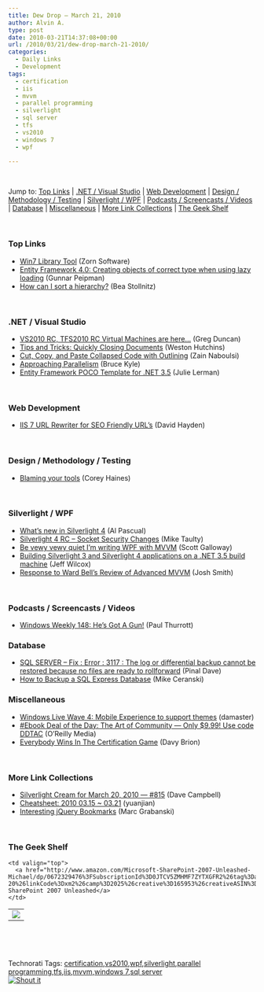 ```yaml
---
title: Dew Drop – March 21, 2010
author: Alvin A.
type: post
date: 2010-03-21T14:37:08+00:00
url: /2010/03/21/dew-drop-march-21-2010/
categories:
  - Daily Links
  - Development
tags:
  - certification
  - iis
  - mvvm
  - parallel programming
  - silverlight
  - sql server
  - tfs
  - vs2010
  - windows 7
  - wpf

---
```

&#160;

Jump to: [Top Links][1] | [.NET / Visual Studio][2] | [Web Development][3] | [Design / Methodology / Testing][4] | [Silverlight / WPF][5] | [Podcasts / Screencasts / Videos][6] | [Database][7] | [Miscellaneous][8] | [More Link Collections][9] | [The Geek Shelf][10] 

&#160;

### <a name="top"></a>Top Links

  * [Win7 Library Tool][11] (Zorn Software)
  * [Entity Framework 4.0: Creating objects of correct type when using lazy loading][12] (Gunnar Peipman)
  * [How can I sort a hierarchy?][13] (Bea Stollnitz)

&#160;

### <a name="dotnet"></a>.NET / Visual Studio

  * [VS2010 RC, TFS2010 RC Virtual Machines are here…][14] (Greg Duncan)
  * [Tips and Tricks: Quickly Closing Documents][15] (Weston Hutchins)
  * [Cut, Copy, and Paste Collapsed Code with Outlining][16] (Zain Naboulsi)
  * [Approaching Parallelism][17] (Bruce Kyle)
  * [Entity Framework POCO Template for .NET 3.5][18] (Julie Lerman)

&#160;

### <a name="web"></a>Web Development

  * [IIS 7 URL Rewriter for SEO Friendly URL’s][19] (David Hayden)

&#160;

### <a name="design"></a>Design / Methodology / Testing

  * [Blaming your tools][20] (Corey Haines)

&#160;

### <a name="silverlight"></a>Silverlight / WPF

  * [What’s new in Silverlight 4][21] (Al Pascual)
  * [Silverlight 4 RC – Socket Security Changes][22] (Mike Taulty)
  * [Be vewy vewy quiet I’m writing WPF with MVVM][23] (Scott Galloway)
  * [Building Silverlight 3 and Silverlight 4 applications on a .NET 3.5 build machine][24] (Jeff Wilcox)
  * [Response to Ward Bell’s Review of Advanced MVVM][25] (Josh Smith)

&#160;

### <a name="podcasts"></a>Podcasts / Screencasts / Videos

  * [Windows Weekly 148: He&#8217;s Got A Gun!][26] (Paul Thurrott)

<a name="events"></a>

### <a name="db"></a>Database

  * [SQL SERVER – Fix : Error : 3117 : The log or differential backup cannot be restored because no files are ready to rollforward][27] (Pinal Dave)
  * [How to Backup a SQL Express Database][28] (Mike Ceranski)

<a name="sp"></a>

### <a name="misc"></a>Miscellaneous

  * [Windows Live Wave 4: Mobile Experience to support themes][29] (damaster)
  * [#Ebook Deal of the Day: The Art of Community &#8212; Only $9.99! Use code DDTAC][30] (O&#8217;Reilly Media)
  * [Everybody Wins In The Certification Game][31] (Davy Brion)

&#160;

### <a name="links"></a>More Link Collections

  * [Silverlight Cream for March 20, 2010 &#8212; #815][32] (Dave Campbell)
  * [Cheatsheet: 2010 03.15 ~ 03.21][33] (yuanjian)
  * [Interesting jQuery Bookmarks][34] (Marc Grabanski)

&#160;

### <a name="shelf"></a>The Geek Shelf

<table border="0" cellspacing="0" cellpadding="0">
  <tr>
    <td>
      <img data-recalc-dims="1" decoding="async" src="https://i0.wp.com/ecx.images-amazon.com/images/I/51LTVN1vAGL._SL160_.jpg?w=660" />
    </td>
    
    <td valign="top">
      <a href="http://www.amazon.com/Microsoft-SharePoint-2007-Unleashed-Michael/dp/0672329476%3FSubscriptionId%3D0JTCV5ZMHMF7ZYTXGFR2%26tag%3Dalvinashcraft-20%26linkCode%3Dxm2%26camp%3D2025%26creative%3D165953%26creativeASIN%3D0672329476">Microsoft SharePoint 2007 Unleashed</a>
    </td>
  </tr>
</table>

&#160;

<div style="padding-bottom: 0px; margin: 0px; padding-left: 0px; padding-right: 0px; display: inline; float: none; padding-top: 0px" id="scid:C16BAC14-9A3D-4c50-9394-FBFEF7A93539:8a4a3b7d-6f38-4cdf-ae5b-5e35a1d0f96e" class="wlWriterSmartContent">
  <!--dotnetkickit-->
</div>

&#160;

<div style="padding-bottom: 0px; margin: 0px; padding-left: 0px; padding-right: 0px; display: inline; float: none; padding-top: 0px" id="scid:0767317B-992E-4b12-91E0-4F059A8CECA8:140f3e90-3558-4bf5-91a9-ab86f3243317" class="wlWriterSmartContent">
  Technorati Tags: <a href="http://technorati.com/tags/certification" rel="tag">certification</a>,<a href="http://technorati.com/tags/vs2010" rel="tag">vs2010</a>,<a href="http://technorati.com/tags/wpf" rel="tag">wpf</a>,<a href="http://technorati.com/tags/silverlight" rel="tag">silverlight</a>,<a href="http://technorati.com/tags/parallel+programming" rel="tag">parallel programming</a>,<a href="http://technorati.com/tags/tfs" rel="tag">tfs</a>,<a href="http://technorati.com/tags/iis" rel="tag">iis</a>,<a href="http://technorati.com/tags/mvvm" rel="tag">mvvm</a>,<a href="http://technorati.com/tags/windows+7" rel="tag">windows 7</a>,<a href="http://technorati.com/tags/sql+server" rel="tag">sql server</a>
</div>

<div class="wlWriterHeaderFooter" style="margin:0px; padding:0px 0px 0px 0px;">
  <div class="shoutIt">
    <a rev="vote-for" href="http://dotnetshoutout.com/Submit?url=http%3a%2f%2fwww.alvinashcraft.com%2f2010%2f03%2f21%2fdew-drop-march-21-2010%2f&title=Dew+Drop+-+March+21%2c+2010"><img decoding="async" alt="Shout it" src="http://dotnetshoutout.com/image.axd?url=https://morningdew-bpc6g3a0fgaxdxcu.eastus2-01.azurewebsites.net/2010/03/21/dew-drop-march-21-2010/" style="border:0px" /></a>
  </div>
</div>

 [1]: https://morningdew-bpc6g3a0fgaxdxcu.eastus2-01.azurewebsites.net/#top
 [2]: https://morningdew-bpc6g3a0fgaxdxcu.eastus2-01.azurewebsites.net/#dotnet
 [3]: https://morningdew-bpc6g3a0fgaxdxcu.eastus2-01.azurewebsites.net/#web
 [4]: https://morningdew-bpc6g3a0fgaxdxcu.eastus2-01.azurewebsites.net/#design
 [5]: https://morningdew-bpc6g3a0fgaxdxcu.eastus2-01.azurewebsites.net/#silverlight
 [6]: https://morningdew-bpc6g3a0fgaxdxcu.eastus2-01.azurewebsites.net/#podcasts
 [7]: https://morningdew-bpc6g3a0fgaxdxcu.eastus2-01.azurewebsites.net/#db
 [8]: https://morningdew-bpc6g3a0fgaxdxcu.eastus2-01.azurewebsites.net/#misc
 [9]: https://morningdew-bpc6g3a0fgaxdxcu.eastus2-01.azurewebsites.net/#links
 [10]: https://morningdew-bpc6g3a0fgaxdxcu.eastus2-01.azurewebsites.net/#shelf
 [11]: http://zornsoftware.talsit.info/?p=3
 [12]: http://feedproxy.google.com/~r/gunnarpeipman/~3/i3O8tdTEqU0/entity-framework-4-0-creating-objects-of-correct-type-when-using-lazy-loading.aspx
 [13]: http://bea.stollnitz.com/blog/?p=434
 [14]: http://coolthingoftheday.blogspot.com/2010/03/vs2010-rc-tfs2010-rc-virtual-machines.html
 [15]: http://blogs.msdn.com/visualstudio/archive/2010/03/20/tips-and-tricks-quickly-closing-documents.aspx
 [16]: http://feedproxy.google.com/~r/zainnab/~3/Ftx34xxB4VU/cut-copy-and-paste-collapsed-code-with-outlining-vstipedit0035.aspx
 [17]: http://blogs.msdn.com/usisvde/archive/2010/03/21/approaching-parallelism.aspx
 [18]: http://thedatafarm.com/blog/data-access/entity-framework-poco-template-for-net-3-5/
 [19]: http://codebetter.com/blogs/david.hayden/archive/2010/03/20/iis-7-url-rewriter-for-seo-friendly-url-s.aspx
 [20]: http://programmingtour.blogspot.com/2010/03/blaming-your-tools.html
 [21]: http://weblogs.asp.net/albertpascual/archive/2010/03/20/what-s-new-in-silverlight-4.aspx
 [22]: http://mtaulty.com/CommunityServer/blogs/mike_taultys_blog/archive/2010/03/20/silverlight-4-rc-socket-security-changes.aspx
 [23]: http://feedproxy.google.com/~r/mostlylucid/XRDO/~3/1kmjLUQjqGk/be-vewy-vewy-quiet-irsquom-writing-wpf-with-mvvm.aspx
 [24]: http://www.jeff.wilcox.name/2010/03/sxs-sl3-sl4-build-machine/
 [25]: http://joshsmithonwpf.wordpress.com/2010/03/20/response-to-ward-bells-review-of-advanced-mvvm/
 [26]: http://www.winsupersite.com/podcast#148
 [27]: http://blog.sqlauthority.com/2010/03/21/sql-server-fix-error-3117-the-log-or-differential-backup-cannot-be-restored-because-no-files-are-ready-to-rollforward/
 [28]: http://feeds.dzone.com/~r/zones/dotnet/~3/gXdBDBnTP9A/how-backup-sql-express
 [29]: http://feedproxy.google.com/~r/liveside/~3/-S-0yhJtoNM/windows-live-wave-4-mobile-experience-to-support-themes.aspx
 [30]: http://feeds.oreilly.com/~r/oreilly/news/~3/DQgKl9aFzbU/
 [31]: http://feedproxy.google.com/~r/davybrion/~3/Y2H_GnuRIy8/
 [32]: http://geekswithblogs.net/WynApseTechnicalMusings/archive/2010/03/20/138630.aspx
 [33]: http://weblogs.asp.net/yuanjian/archive/2010/03/20/cheatsheet-2010-03-15-03-21.aspx
 [34]: http://feedproxy.google.com/~r/allTrades/~3/deYsKD4_Ki0/interesting-jquery-bookmarks